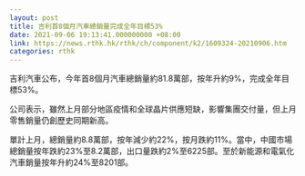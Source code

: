 ```yaml
---
layout: post
title: 吉利首8個月汽車總銷量完成全年目標53%
date: 2021-09-06 19:13:41.000000000 +08:00
link: https://news.rthk.hk/rthk/ch/component/k2/1609324-20210906.htm
categories: rthk
---
```


吉利汽車公布，今年首8個月汽車總銷量約81.8萬部，按年升約9%，完成全年目標53%。

公司表示，雖然上月部分地區疫情和全球晶片供應短缺，影響集團交付量，但上月零售銷量仍創歷史同期新高。

單計上月，總銷量約8.8萬部，按年減少約22%，按月跌約11%。當中，中國市場總銷量按年跌約23%至8.2萬部，出口量跌約2%至6225部。至於新能源和電氣化汽車銷量按年升約24%至8201部。
